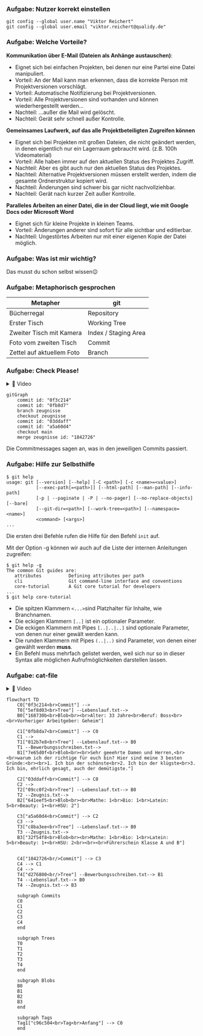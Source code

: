 ### Aufgabe: Nutzer korrekt einstellen

```commandline
git config --global user.name "Viktor Reichert"
git config --global user.email "viktor.reichert@qualidy.de"
```

### Aufgabe: Welche Vorteile?

**Kommunikation über E-Mail (Dateien als Anhänge austauschen)**:

* Eignet sich bei einfachen Projekten, bei denen nur eine Partei eine Datei manipuliert.
* Vorteil: An der Mail kann man erkennen, dass die korrekte Person mit Projektversionen vorschlägt.
* Vorteil: Automatische Notifizierung bei Projektversionen.
* Vorteil: Alle Projektversionen sind vorhanden und können wiederhergestellt werden...
* Nachteil: ...außer die Mail wird gelöscht.
* Nachteil: Gerät sehr schnell außer Kontrolle.


**Gemeinsames Laufwerk, auf das alle Projektbeteiligten Zugreifen können**

* Eignet sich bei Projekten mit großen Dateien, die nicht geändert werden, in denen eigentlich nur ein Lagerraum gebraucht wird. (z.B. 100h Videomaterial)
* Vorteil: Alle haben immer auf den aktuellen Status des Projektes Zugriff.
* Nachteil: Aber es gibt auch nur den aktuellen Status des Projektes.
* Nachteil: Alternative Projektversionen müssen erstellt werden, indem die gesamte Ordnerstruktur kopiert wird.
* Nachteil: Änderungen sind schwer bis gar nicht nachvollziehbar.
* Nachteil: Gerät nach kurzer Zeit außer Kontrolle.

**Paralleles Arbeiten an einer Datei, die in der Cloud liegt, wie mit Google Docs oder Microsoft Word**

* Eignet sich für kleine Projekte in kleinen Teams.
* Vorteil: Änderungen anderer sind sofort für alle sichtbar und editierbar.
* Nachteil: Ungestörtes Arbeiten nur mit einer eigenen Kopie der Datei möglich.


### Aufgabe: Was ist mir wichtig?
Das musst du schon selbst wissen😉


### Aufgabe: Metaphorisch gesprochen

| Metapher                  | git                  |
|---------------------------|----------------------|
| Bücherregal               | Repository           |
| Erster Tisch              | Working Tree         |
| Zweiter Tisch mit Kamera  | Index / Staging Area |
| Foto vom zweiten Tisch    | Commit               |
| Zettel auf aktuellem Foto | Branch               |

### Aufgabe: Check Please!

<details>
<summary>
🎦 Video
</summary>

</details>

```mermaid
gitGraph
    commit id: "0f3c214"
    commit id: "0fb8d7"
    branch zeugnisse
    checkout zeugnisse
    commit id: "03ddaff"
    commit id: "a5a60d4"
    checkout main
    merge zeugnisse id: "1842726"
```
Die Commitmessages sagen an, was in den jeweiligen Commits passiert.

### Aufgabe: Hilfe zur Selbsthilfe

```console
$ git help
usage: git [--version] [--help] [-C <path>] [-c <name>=<value>]
           [--exec-path[=<path>]] [--html-path] [--man-path] [--info-path]
           [-p | --paginate | -P | --no-pager] [--no-replace-objects] [--bare]
           [--git-dir=<path>] [--work-tree=<path>] [--namespace=<name>]
           <command> [<args>]
...
```

Die ersten drei Befehle rufen die Hilfe für den Befehl `init` auf.

Mit der Option -g können wir auch auf die Liste der internen Anleitungen zugreifen:

```console
$ git help -g
The common Git guides are:
   attributes          Defining attributes per path
   cli                 Git command-line interface and conventions
   core-tutorial       A Git core tutorial for developers
...
$ git help core-tutorial
```

* Die spitzen Klammern `<...>`sind Platzhalter für Inhalte, wie Branchnamen.
* Die eckigen Klammern `[..]` ist ein optionaler Parameter.
* Die eckigen Klammern mit Pipes `[..|..|..]` sind optionale Parameter, von denen nur einer gewält werden kann.
* Die runden Klammern mit Pipes `(..|..)` sind Parameter, von denen einer gewählt werden **muss**.
* Ein Befehl muss mehrfach gelistet werden, weil sich nur so in dieser Syntax alle möglichen Aufrufmöglichkeiten darstellen lassen.

### Aufgabe: cat-file

<details>
<summary>
🎦 Video
</summary>

</details>

```mermaid
flowchart TD
    C0["0f3c214<br>Commit"] -->
    T0["5ef8d03<br>Tree"] --Lebenslauf.txt-->
    B0["168730b<br>Blob<br><br>Alter: 33 Jahre<br>Beruf: Boss<br><br>Vorheriger Arbeitgeber: Geheim"] 

    C1["0fb8da7<br>Commit"] --> C0
    C1 -->
    T1["012b7e8<br>Tree"] --Lebenslauf.txt--> B0
    T1 --Bewerbungsschreiben.txt-->
    B1["7e65d0f<br>Blob<br><br>Sehr geeehrte Damen und Herren,<br><br>warum ich der richtige für euch bin? Hier sind meine 3 besten Gründe:<br><br>1. Ich bin der schönste<br>2. Ich bin der klügste<br>3. Ich bin, ehrlich gesagt, auch der demütigste."]

    C2["03ddaff<br>Commit"] --> C0
    C2 -->
    T2["09cc0f2<br>Tree"] --Lebenslauf.txt--> B0
    T2 --Zeugnis.txt-->
    B2["641eef5<br>Blob<br><br>Mathe: 1<br>Bio: 1<br>Latein: 5<br>Beauty: 1+<br>HSU: 2"]

    C3["a5a60d4<br>Commit"] --> C2
    C3 -->
    T3["c8ba3ee<br>Tree"] --Lebenslauf.txt--> B0
    T3 --Zeugnis.txt-->
    B3["32f54f8<br>Blob<br><br>Mathe: 1<br>Bio: 1<br>Latein: 5<br>Beauty: 1+<br>HSU: 2<br><br><br>Führerschein Klasse A und B"]


    C4["1842726<br/>Commit"] --> C3
    C4 --> C1
    C4 -->
    T4["d276800<br/>Tree"] --Bewerbungsschreiben.txt--> B1
    T4 --Lebenslauf.txt--> B0
    T4 --Zeugnis.txt--> B3

    subgraph Commits
    C0
    C1
    C2
    C3
    C4
    end

    subgraph Trees
    T0
    T1
    T2
    T3
    T4
    end

    subgraph Blobs
    B0
    B1
    B2
    B3
    end

    subgraph Tags
    Tag1["c96c504<br>Tag<br>Anfang"] --> C0
    end
```
